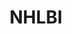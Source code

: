 ---
# This topic lives at
# https://digital.gov/topics/nhlbi

# Topic Title
title: "NHLBI"

# description — keep it short and clear
# summary: ""

# Weight
weight: 1

# For more information on managing topics,
# see https://github.com/GSA/digitalgov.gov/wiki/topics
---